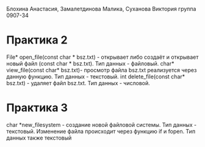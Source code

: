 Блохина Анастасия, Замалетдинова Малика, Суханова Виктория 
группа 0907-34

# Практика 2
File* open_file(const char * bsz.txt) - открывает либо создаёт и открывает новый файл (const char * bsz.txt). Тип данных  - файловый.
char* view_file(const char* bsz.txt)- просмотр файла bsz.txt реализуется через данную функцию. Тип данных - текстовый. 
int delete_file(const char* bsz.txt) - удаляет файл bsz.txt. Тип данных - числовой. 
# Практика 3
char *new_filesystem - создание новой файловой системы. Тип данных - текстовый.
 Изменение файла происходит через функцию  if и fopen. Тип данных также текстовый
